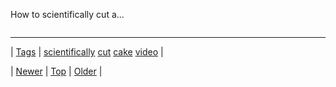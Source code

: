 <!--
title: How to scientifically cut a cake
date: 2020-06-28T15:27:00.094Z
tags: scientifically, cut, cake, video
-->


How to scientifically cut a...

<video controls="controls" autoplay="autoplay" src="https://m.youtube.com/watch?v=wBU9N35ZHIw&list=UUoxcjq-8xIDTYp3uz647V5A" type="video/mp4" width="0" height="0"></video>

<!--BOTTOM-POST-NAVIGATION-->
---

| [Tags](tags.md) | [scientifically](tag-scientifically.md) [cut](tag-cut.md) [cake](tag-cake.md) [video](tag-video.md) |

| [Newer](130934890988.md) | [Top](index.md) | [Older](131036514891.md) |